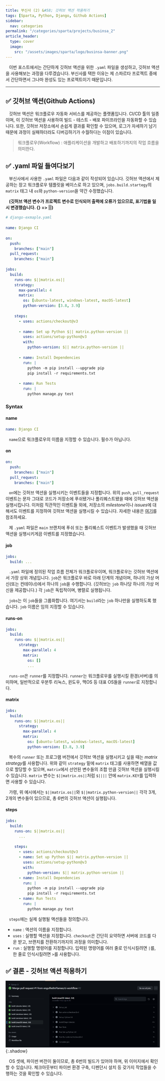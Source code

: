 ```yaml
---
title: 부신사 (2) &#58; 깃허브 액션 적용하기
tags: [Sparta, Python, Django, Github Actions]
sidebar:
  nav: categories
permalink: "/categories/sparta/projects/businsa_2"
article_header:
  type: cover
  image:
    src: "/assets/images/sparta/logo/businsa-banner.png"
---
```


<div class="article__content" markdown="1">

&ensp; 이번 포스트에서는 간단하게 깃허브 액션을 위한 `.yaml` 파일을 생성하고, 깃허브 액션을 사용해보는 과정을 다루겠습니다. 부신사를 택한 이유는 제 스파르타 프로젝트 중에서 간단하면서 그나마 완성도 있는 프로젝트이기 때문입니다.

---

## ✅ 깃허브 액션(Github Actions)

&ensp; 깃허브 액션은 워크플로우 자동화 서비스를 제공하는 플랫폼입니다. CI/CD 툴의 일종이며, 이 깃허브 액션을 사용하여 빌드 - 테스트 - 배포 파이프라인을 자동화할 수 있습니다. 또한, 깃허브 저장소에서 손쉽게 결과를 확인할 수 있으며, 로그가 자세하기 남기 때문에 과정이 실패하더라도 디버깅하기가 수월하다는 이점이 있습니다.

> 워크플로우(Workflow) : 애플리케이션을 개발하고 배포하기까지의 작업 흐름을 의미한다.

## ✅ .yaml 파일 들여다보기

&ensp; 부신사에서 사용한 `.yaml` 파일은 다음과 같이 작성되어 있습니다. 깃허브 액션에서 제공하는 장고 워크플로우 템플릿을 베이스로 하고 있으며, `jobs.build.startegy`의 `matrix` 태그 내 `os`와 `python-version`을 약간 수정했습니다.

&ensp; **(깃허브 액션 변수가 프로젝트 변수로 인식되어 출력에 오류가 있으므로, 표기법을 일시 변경했습니다. {} => ||)**

```yaml
# django-exmaple.yaml

name: Django CI

on:
  push:
    branches: ["main"]
  pull_request:
    branches: ["main"]

jobs:
  build:
    runs-on: $||matrix.os||
    strategy:
      max-parallel: 4
      matrix:
        os: [ubuntu-latest, windows-latest, macOS-latest]
        python-version: [3.8, 3.9]

    steps:
      - uses: actions/checkout@v3

      - name: Set up Python $|| matrix.python-version ||
        uses: actions/setup-python@v3
        with:
          python-version: $|| matrix.python-version ||

      - name: Install Dependencies
        run: |
          python -m pip install --upgrade pip
          pip install -r requirements.txt

      - name: Run Tests
        run: |
          python manage.py test
```

### Syntax

#### name

```yaml
name: Django CI
```

&ensp; `name`으로 워크플로우의 이름을 지정할 수 있습니다. 필수가 아닙니다.

#### on

```yaml
on:
  push:
    branches: ["main"]
  pull_request:
    branches: ["main"]
```

&ensp; `on`에는 깃허브 액션을 실행시키는 이벤트들을 지정합니다. 위의 `push`, `pull_request` 이벤트는 문자 그대로 코드가 저장소에 푸쉬됐거나 풀리퀘스트됐을 때에 깃허브 액션을 실행시킵니다. 이처럼 직관적인 이벤트들 외에, 저장소의 *milestone*이나 *issues*에 대해서도 이벤트를 지정하여 깃허브 액션을 실행시킬 수 있습니다. 자세한 내용은 [여기](https://docs.github.com/en/actions/using-workflows/events-that-trigger-workflows)를 참조하세요.

&ensp; 제 `.yaml` 파일은 `main` 브랜치에 푸쉬 또는 풀리퀘스트 이벤트가 발생했을 때 깃허브 액션을 실행시키게끔 이벤트를 지정했습니다.

#### job

```yaml
jobs:
  build: ...
```

&ensp; `.yaml` 파일에 정의된 작업 흐름 전체가 워크플로우이며, 워크플로우는 깃허브 액션에서 가장 상위 개념입니다. `job`은 워크플로우 바로 아래 단계의 개념이며, 하나의 가상 머신(또는 컨테이너)에서 하나의 `job`을 수행합니다. (깃허브는 `job` 하나당 하나의 가상 머신을 제공합니다.) 각 `job`은 독립적이며, 병렬로 실행됩니다.

&ensp; `jobs`는 이 `job`들을 그룹화합니다. 여기서는 `build`라는 `job` 하나만을 실행하도록 했습니다. `job` 이름은 임의 지정할 수 있습니다.

#### runs-on

```yaml
jobs:
  build:
    runs-on: $||matrix.os||
      strategy:
        max-parallel: 4
        matrix:
          os: []
          ...
```

&ensp; `runs-on`은 `runner`를 지정합니다. `runner`는 워크플로우를 실행시킬 환경(서버)를 의미하며, 일반적으로 우분투 리눅스, 윈도우, 맥OS 등 대표 OS들을 `runner`로 지정합니다.

#### matrix

```yaml
jobs:
  build:
    runs-on: $||matrix.os||
      strategy:
        max-parallel: 4
        matrix:
          os: [ubuntu-latest, windows-latest, macOS-latest]
          python-version: [3.8, 3.9]
```

&ensp; 복수의 `runner` 또는 프로그램 버전에서 깃허브 액션을 실행시키고 싶을 때는 *matrix strategy*를 사용합니다. 위와 같이 `strategy` 밑에 `matrix` 태그를 사용하면 배열을 값으로 할당할 수 있으며, `matrix`에서 선언된 변수들의 조합 만큼 깃허브 액션을 실행시킬 수 있습니다. `matrix` 변수는 `$||matrix.os||`처럼 `$||||` 안에 `matrix.KEY`를 입력하면 사용할 수 있습니다.

&ensp; 가령, 위 예시에서는 `$||matrix.os||`와 `$||matrix.python-version||` 각각 3개, 2개의 변수들이 있으므로, 총 6번의 깃허브 액션이 실행됩니다.

#### steps

```yaml
jobs:
  build:
    runs-on: $||matrix.os||
      ...

    steps:
      - uses: actions/checkout@v3
      - name: Set up Python $|| matrix.python-version ||
        uses: actions/setup-python@v3
        with:
          python-version: $|| matrix.python-version ||
      - name: Install Dependencies
        run: |
          python -m pip install --upgrade pip
          pip install -r requirements.txt
      - name: Run Tests
        run: |
          python manage.py test
```

&ensp; `steps`에는 실제 실행될 액션들을 정의합니다.

- `name` : 액션의 이름을 지정합니다.
- `uses` : 실행할 액션을 지정합니다. `checkout`은 간단히 요약하면 서버에 코드를 다운 받고, 브랜치를 전환하기까지의 과정을 의미합니다.
- `run` : 실행할 명령어를 지정합니다. 입력된 명령어를 여러 줄로 인식시킬려면 `|`를, 한 줄로 인식시킬려면 `>`를 사용합니다.

## ✅ 결론 - 깃허브 액션 적용하기

![Image](/assets/images/sparta/projects/businsa_06.png){:.shadow}

&ensp; OS 셋에, 파이썬 버전이 둘이므로, 총 6번의 빌드가 있어야 하며, 위 이미지에서 확인할 수 있습니다. 체크아웃부터 파이썬 환경 구축, 디펜던시 설치 등 갖가지 작업들을 수행하는 것을 확인할 수 있습니다.
